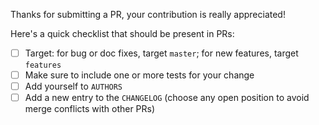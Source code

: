 Thanks for submitting a PR, your contribution is really appreciated!

Here's a quick checklist that should be present in PRs:

- [ ] Target: for bug or doc fixes, target `master`; for new features, target `features`
- [ ] Make sure to include one or more tests for your change
- [ ] Add yourself to `AUTHORS`
- [ ] Add a new entry to the `CHANGELOG` (choose any open position to avoid merge conflicts with other PRs) 

